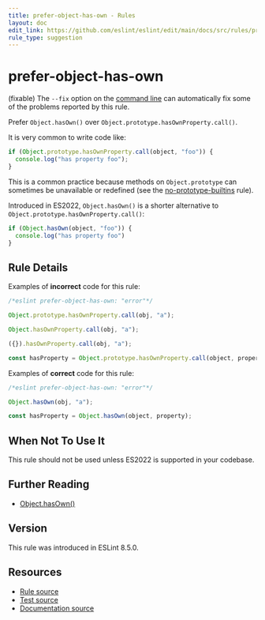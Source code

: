 ```yaml
---
title: prefer-object-has-own - Rules
layout: doc
edit_link: https://github.com/eslint/eslint/edit/main/docs/src/rules/prefer-object-has-own.md
rule_type: suggestion
---
```

<!-- Note: No pull requests accepted for this file. See README.md in the root directory for details. -->

# prefer-object-has-own

(fixable) The `--fix` option on the [command line](../user-guide/command-line-interface#fixing-problems) can automatically fix some of the problems reported by this rule.

Prefer `Object.hasOwn()` over `Object.prototype.hasOwnProperty.call()`.

It is very common to write code like:

```js
if (Object.prototype.hasOwnProperty.call(object, "foo")) {
  console.log("has property foo");
}
```

This is a common practice because methods on `Object.prototype` can sometimes be unavailable or redefined (see the [no-prototype-builtins](no-prototype-builtins) rule).

Introduced in ES2022, `Object.hasOwn()` is a shorter alternative to `Object.prototype.hasOwnProperty.call()`:

```js
if (Object.hasOwn(object, "foo")) {
  console.log("has property foo")
}
```

## Rule Details

Examples of **incorrect** code for this rule:

```js
/*eslint prefer-object-has-own: "error"*/

Object.prototype.hasOwnProperty.call(obj, "a");

Object.hasOwnProperty.call(obj, "a");

({}).hasOwnProperty.call(obj, "a");

const hasProperty = Object.prototype.hasOwnProperty.call(object, property);
```

Examples of **correct** code for this rule:

```js
/*eslint prefer-object-has-own: "error"*/

Object.hasOwn(obj, "a");

const hasProperty = Object.hasOwn(object, property);
```

## When Not To Use It

This rule should not be used unless ES2022 is supported in your codebase.

## Further Reading

* [Object.hasOwn()](https://developer.mozilla.org/en-US/docs/Web/JavaScript/Reference/Global_Objects/Object/hasOwn)

## Version

This rule was introduced in ESLint 8.5.0.

## Resources

* [Rule source](https://github.com/eslint/eslint/tree/HEAD/lib/rules/prefer-object-has-own.js)
* [Test source](https://github.com/eslint/eslint/tree/HEAD/tests/lib/rules/prefer-object-has-own.js)
* [Documentation source](https://github.com/eslint/eslint/tree/HEAD/docs/src/rules/prefer-object-has-own.md)
